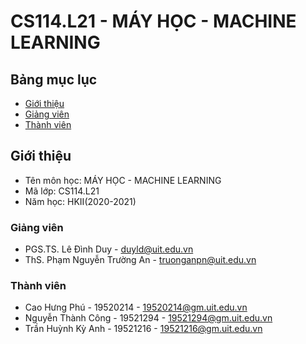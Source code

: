 # CS114.L21 - MÁY HỌC - MACHINE LEARNING

## Bảng mục lục
* [Giới thiệu](#giới-thiệu)
* [Giảng viên](#giảng-viên)
* [Thành viên](#thành-viên)

## Giới thiệu
* Tên môn học: MÁY HỌC - MACHINE LEARNING
* Mã lớp: CS114.L21
* Năm học: HKII(2020-2021)

### Giảng viên
* PGS.TS. Lê Đình Duy - duyld@uit.edu.vn
* ThS. Phạm Nguyễn Trường An - truonganpn@uit.edu.vn

### Thành viên
* Cao Hưng Phú - 19520214 - 19520214@gm.uit.edu.vn
* Nguyễn Thành Công - 19521294 - 19521294@gm.uit.edu.vn
* Trần Huỳnh Kỳ Anh - 19521216 - 19521216@gm.uit.edu.vn
